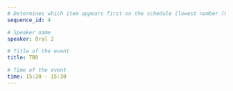 ```yaml
---
# Determines which item appears first on the schedule (lowest number (0) appears first)
sequence_id: 4

# Speaker name
speaker: Oral 2

# Title of the event
title: TBD

# Time of the event
time: 15:20 - 15:30
---
```

